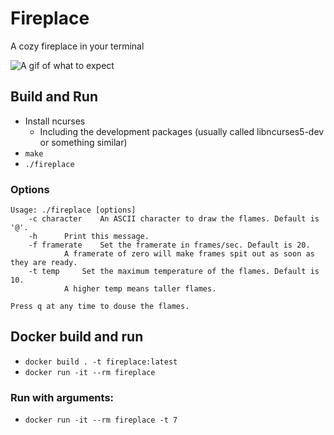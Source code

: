 # Fireplace
A cozy fireplace in your terminal

![A gif of what to expect](demo.gif?raw=true "Cozy")

## Build and Run

* Install ncurses
    * Including the development packages (usually called libncurses5-dev or something similar)
* `make`
* `./fireplace`

### Options
```
Usage: ./fireplace [options]
	-c character	An ASCII character to draw the flames. Default is '@'.
	-h		Print this message.
	-f framerate	Set the framerate in frames/sec. Default is 20.
			A framerate of zero will make frames spit out as soon as they are ready.
	-t temp		Set the maximum temperature of the flames. Default is 10.
			A higher temp means taller flames.

Press q at any time to douse the flames.
```

## Docker build and run
* `docker build . -t fireplace:latest`
* `docker run -it --rm fireplace`

### Run with arguments:
* `docker run -it --rm fireplace -t 7`